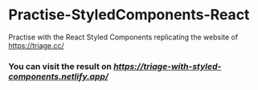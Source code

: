 # Practise-StyledComponents-React
Practise with the React Styled Components replicating the website of https://triage.cc/

### You can visit the result on *https://triage-with-styled-components.netlify.app/*
